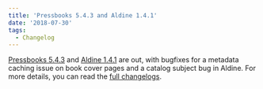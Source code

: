 ```yaml
---
title: 'Pressbooks 5.4.3 and Aldine 1.4.1'
date: '2018-07-30'
tags:
  - Changelog
---
```


[Pressbooks 5.4.3](https://github.com/pressbooks/pressbooks/releases/tag/5.4.3) and
[Aldine 1.4.1](https://github.com/pressbooks/pressbooks-aldine/releases/tag/1.4.1) are
out, with bugfixes for a metadata caching issue on book cover pages and a catalog subject
bug in Aldine. For more details, you can read the
[full changelogs](https://docs.pressbooks.org/changelog/).
